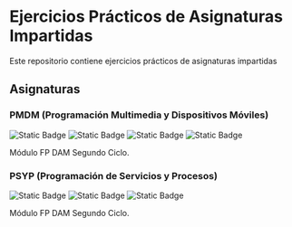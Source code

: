 # Ejercicios Prácticos de Asignaturas Impartidas

Este repositorio contiene ejercicios prácticos de asignaturas impartidas

## Asignaturas

### PMDM (Programación Multimedia y Dispositivos Móviles)

![Static Badge](https://img.shields.io/badge/date-2024-orange)
![Static Badge](https://img.shields.io/badge/FP-DAM2-white)
![Static Badge](https://img.shields.io/badge/android-24-blue)
![Static Badge](https://img.shields.io/badge/java-23-blue)

Módulo FP DAM Segundo Ciclo.

### PSYP (Programación de Servicios y Procesos)

![Static Badge](https://img.shields.io/badge/date-2024-orange)
![Static Badge](https://img.shields.io/badge/FP-DAM2-white)
![Static Badge](https://img.shields.io/badge/java-23-blue)

Módulo FP DAM Segundo Ciclo.

